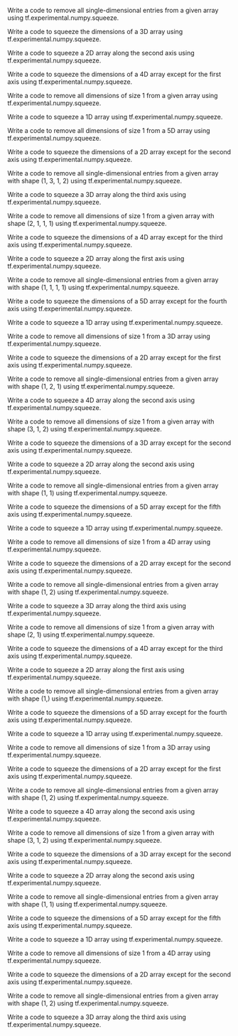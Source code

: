 Write a code to remove all single-dimensional entries from a given array using tf.experimental.numpy.squeeze.

Write a code to squeeze the dimensions of a 3D array using tf.experimental.numpy.squeeze.

Write a code to squeeze a 2D array along the second axis using tf.experimental.numpy.squeeze.

Write a code to squeeze the dimensions of a 4D array except for the first axis using tf.experimental.numpy.squeeze.

Write a code to remove all dimensions of size 1 from a given array using tf.experimental.numpy.squeeze.

Write a code to squeeze a 1D array using tf.experimental.numpy.squeeze.

Write a code to remove all dimensions of size 1 from a 5D array using tf.experimental.numpy.squeeze.

Write a code to squeeze the dimensions of a 2D array except for the second axis using tf.experimental.numpy.squeeze.

Write a code to remove all single-dimensional entries from a given array with shape (1, 3, 1, 2) using tf.experimental.numpy.squeeze.

Write a code to squeeze a 3D array along the third axis using tf.experimental.numpy.squeeze.

Write a code to remove all dimensions of size 1 from a given array with shape (2, 1, 1, 1) using tf.experimental.numpy.squeeze.

Write a code to squeeze the dimensions of a 4D array except for the third axis using tf.experimental.numpy.squeeze.

Write a code to squeeze a 2D array along the first axis using tf.experimental.numpy.squeeze.

Write a code to remove all single-dimensional entries from a given array with shape (1, 1, 1, 1) using tf.experimental.numpy.squeeze.

Write a code to squeeze the dimensions of a 5D array except for the fourth axis using tf.experimental.numpy.squeeze.

Write a code to squeeze a 1D array using tf.experimental.numpy.squeeze.

Write a code to remove all dimensions of size 1 from a 3D array using tf.experimental.numpy.squeeze.

Write a code to squeeze the dimensions of a 2D array except for the first axis using tf.experimental.numpy.squeeze.

Write a code to remove all single-dimensional entries from a given array with shape (1, 2, 1) using tf.experimental.numpy.squeeze.

Write a code to squeeze a 4D array along the second axis using tf.experimental.numpy.squeeze.

Write a code to remove all dimensions of size 1 from a given array with shape (3, 1, 2) using tf.experimental.numpy.squeeze.

Write a code to squeeze the dimensions of a 3D array except for the second axis using tf.experimental.numpy.squeeze.

Write a code to squeeze a 2D array along the second axis using tf.experimental.numpy.squeeze.

Write a code to remove all single-dimensional entries from a given array with shape (1, 1) using tf.experimental.numpy.squeeze.

Write a code to squeeze the dimensions of a 5D array except for the fifth axis using tf.experimental.numpy.squeeze.

Write a code to squeeze a 1D array using tf.experimental.numpy.squeeze.

Write a code to remove all dimensions of size 1 from a 4D array using tf.experimental.numpy.squeeze.

Write a code to squeeze the dimensions of a 2D array except for the second axis using tf.experimental.numpy.squeeze.

Write a code to remove all single-dimensional entries from a given array with shape (1, 2) using tf.experimental.numpy.squeeze.

Write a code to squeeze a 3D array along the third axis using tf.experimental.numpy.squeeze.

Write a code to remove all dimensions of size 1 from a given array with shape (2, 1) using tf.experimental.numpy.squeeze.

Write a code to squeeze the dimensions of a 4D array except for the third axis using tf.experimental.numpy.squeeze.

Write a code to squeeze a 2D array along the first axis using tf.experimental.numpy.squeeze.

Write a code to remove all single-dimensional entries from a given array with shape (1,) using tf.experimental.numpy.squeeze.

Write a code to squeeze the dimensions of a 5D array except for the fourth axis using tf.experimental.numpy.squeeze.

Write a code to squeeze a 1D array using tf.experimental.numpy.squeeze.

Write a code to remove all dimensions of size 1 from a 3D array using tf.experimental.numpy.squeeze.

Write a code to squeeze the dimensions of a 2D array except for the first axis using tf.experimental.numpy.squeeze.

Write a code to remove all single-dimensional entries from a given array with shape (1, 2) using tf.experimental.numpy.squeeze.

Write a code to squeeze a 4D array along the second axis using tf.experimental.numpy.squeeze.

Write a code to remove all dimensions of size 1 from a given array with shape (3, 1, 2) using tf.experimental.numpy.squeeze.

Write a code to squeeze the dimensions of a 3D array except for the second axis using tf.experimental.numpy.squeeze.

Write a code to squeeze a 2D array along the second axis using tf.experimental.numpy.squeeze.

Write a code to remove all single-dimensional entries from a given array with shape (1, 1) using tf.experimental.numpy.squeeze.

Write a code to squeeze the dimensions of a 5D array except for the fifth axis using tf.experimental.numpy.squeeze.

Write a code to squeeze a 1D array using tf.experimental.numpy.squeeze.

Write a code to remove all dimensions of size 1 from a 4D array using tf.experimental.numpy.squeeze.

Write a code to squeeze the dimensions of a 2D array except for the second axis using tf.experimental.numpy.squeeze.

Write a code to remove all single-dimensional entries from a given array with shape (1, 2) using tf.experimental.numpy.squeeze.

Write a code to squeeze a 3D array along the third axis using tf.experimental.numpy.squeeze.